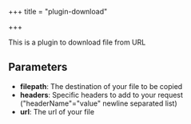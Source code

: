 +++
title = "plugin-download"

+++

This is a plugin to download file from URL

## Parameters

* **filepath**: The destination of your file to be copied
* **headers**: Specific headers to add to your request ("headerName"="value" newline separated list)
* **url**: The url of your file



